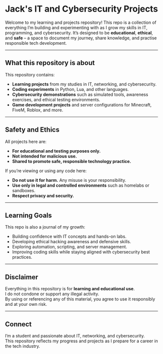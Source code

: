 # Jack's IT and Cybersecurity Projects

Welcome to my learning and projects repository! This repo is a collection of everything I’m building and experimenting with as I grow my skills in IT, programming, and cybersecurity. It’s designed to be **educational**, **ethical**, and **safe** – a space to document my journey, share knowledge, and practise responsible tech development.

---

## What this repository is about

This repository contains:
- **Learning projects** from my studies in IT, networking, and cybersecurity.  
- **Coding experiments** in Python, Lua, and other languages.  
- **Cybersecurity demonstrations** such as simulated tools, awareness exercises, and ethical testing environments.  
- **Game development projects** and server configurations for Minecraft, FiveM, Roblox, and more.  

---

## Safety and Ethics

All projects here are:
- **For educational and testing purposes only.**  
- **Not intended for malicious use.**  
- **Shared to promote safe, responsible technology practice.**

If you’re viewing or using any code here:
- **Do not use it for harm.** Any misuse is your responsibility.  
- **Use only in legal and controlled environments** such as homelabs or sandboxes.  
- **Respect privacy and security.**

---

## Learning Goals

This repo is also a journal of my growth:
- Building confidence with IT concepts and hands-on labs.  
- Developing ethical hacking awareness and defensive skills.  
- Exploring automation, scripting, and server management.  
- Improving coding skills while staying aligned with cybersecurity best practices.

---

## Disclaimer

Everything in this repository is for **learning and educational use**.  
I do not condone or support any illegal activity.  
By using or referencing any of this material, you agree to use it responsibly and at your own risk.

---

## Connect

I’m a student and passionate about IT, networking, and cybersecurity.  
This repository reflects my progress and projects as I prepare for a career in the tech industry.
